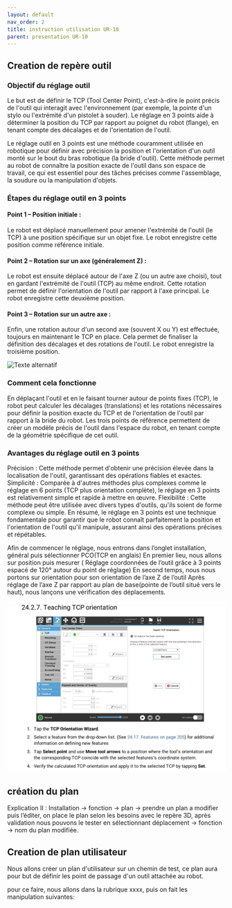 ```yaml
---
layout: default
nav_order: 2
title: instruction utilisation UR-10
parent: presentation UR-10
---
```



## Creation de repère outil

### Objectif du réglage outil

Le but est de définir le TCP (Tool Center Point), c'est-à-dire le point précis de l'outil qui interagit avec l'environnement (par exemple, la pointe d'un stylo ou l'extrémité d'un pistolet à souder). Le réglage en 3 points aide à déterminer la position du TCP par rapport au poignet du robot (flange), en tenant compte des décalages et de l'orientation de l'outil.

Le réglage outil en 3 points est une méthode couramment utilisée en robotique pour définir avec précision la position et l'orientation d'un outil monté sur le bout du bras robotique (la bride d'outil). Cette méthode permet au robot de connaître la position exacte de l'outil dans son espace de travail, ce qui est essentiel pour des tâches précises comme l'assemblage, la soudure ou la manipulation d'objets.

### Étapes du réglage outil en 3 points
#### Point 1 – Position initiale :

Le robot est déplacé manuellement pour amener l'extrémité de l'outil (le TCP) à une position spécifique sur un objet fixe. Le robot enregistre cette position comme référence initiale.
#### Point 2 – Rotation sur un axe (généralement Z) :

Le robot est ensuite déplacé autour de l'axe Z (ou un autre axe choisi), tout en gardant l'extrémité de l'outil (TCP) au même endroit. Cette rotation permet de définir l'orientation de l'outil par rapport à l'axe principal. Le robot enregistre cette deuxième position.
#### Point 3 – Rotation sur un autre axe :

Enfin, une rotation autour d'un second axe (souvent X ou Y) est effectuée, toujours en maintenant le TCP en place. Cela permet de finaliser la définition des décalages et des rotations de l'outil. Le robot enregistre la troisième position.

![Texte alternatif](/Rapports/Robotique/photo/repère%203%20points.png "Le titre de mon image")

### Comment cela fonctionne
En déplaçant l'outil et en le faisant tourner autour de points fixes (TCP), le robot peut calculer les décalages (translations) et les rotations nécessaires pour définir la position exacte du TCP et de l'orientation de l'outil par rapport à la bride du robot.
Les trois points de référence permettent de créer un modèle précis de l'outil dans l'espace du robot, en tenant compte de la géométrie spécifique de cet outil.
### Avantages du réglage outil en 3 points
Précision : Cette méthode permet d'obtenir une précision élevée dans la localisation de l'outil, garantissant des opérations fiables et exactes.
Simplicité : Comparée à d'autres méthodes plus complexes comme le réglage en 6 points (TCP plus orientation complète), le réglage en 3 points est relativement simple et rapide à mettre en œuvre.
Flexibilité : Cette méthode peut être utilisée avec divers types d'outils, qu'ils soient de forme complexe ou simple.
En résumé, le réglage en 3 points est une technique fondamentale pour garantir que le robot connaît parfaitement la position et l'orientation de l'outil qu'il manipule, assurant ainsi des opérations précises et répétables.

Afin de commencer le réglage, nous entrons dans l’onglet installation, général puis sélectionner PCO(TCP en anglais)
En premier lieu, nous allons sur position puis mesurer ( Réglage coordonnées de l’outil grâce à 3 points espacé de 120° autour du point de réglage)
En second temps, nous nous portons sur orientation pour son orientation de l’axe Z de l’outil
Après réglage de l’axe Z par rapport au plan de base(pointe de l’outil situé vers le haut), nous lançons une vérification des déplacements.

![Texte alternatif](/Rapports/Robotique/photo/ExtraitDocUR.jpg "Le titre de mon image")

## création du plan 

Explication II :
Installation -> fonction -> plan -> prendre un plan a modifier puis l’éditer, on place le plan selon les besoins avec le repère 3D, après validation nous pouvons le tester en sélectionnant déplacement -> fonction -> nom du plan modifiée.


## Creation de plan utilisateur 



Nous allons créer un plan d'utilisateur sur un chemin de test, ce plan aura pour but de définir les point de passage d'un outil attachée au robot.

pour ce faire, nous allons dans la rubrique xxxx, puis on fait les manipulation suivantes:
